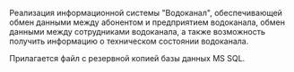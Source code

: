 Реализация информационной системы "Водоканал", обеспечивающей обмен данными между абонентом и предприятием водоканала, обмен данными между сотрудниками водоканала, а также возможность получить информацию о техническом состоянии водоканала.

Прилагается файл с резервной копией базы данных MS SQL.